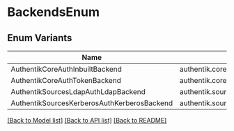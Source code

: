 # BackendsEnum

## Enum Variants

| Name | Value |
|---- | -----|
| AuthentikCoreAuthInbuiltBackend | authentik.core.auth.InbuiltBackend |
| AuthentikCoreAuthTokenBackend | authentik.core.auth.TokenBackend |
| AuthentikSourcesLdapAuthLdapBackend | authentik.sources.ldap.auth.LDAPBackend |
| AuthentikSourcesKerberosAuthKerberosBackend | authentik.sources.kerberos.auth.KerberosBackend |


[[Back to Model list]](../README.md#documentation-for-models) [[Back to API list]](../README.md#documentation-for-api-endpoints) [[Back to README]](../README.md)


